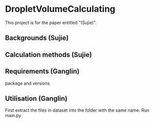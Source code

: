 # DropletVolumeCalculating

This project is for the paper entitled "(Sujie)".

## Backgrounds (Sujie)

## Calculation methods (Sujie)

## Requirements (Ganglin)
package and versions

## Utilisation (Ganglin)
First extract the files in dataset into the folder with the same name.
Run main.py
